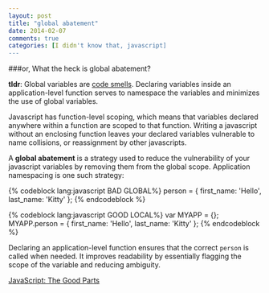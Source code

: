 ```yaml
---
layout: post
title: "global abatement"
date: 2014-02-07
comments: true
categories: [I didn't know that, javascript]
---
```


###or, What the heck is global abatement?

**tldr**: Global variables are [code smells](http://en.wikipedia.org/wiki/Code_smell). Declaring variables inside an application-level function serves to namespace the variables and minimizes the use of global variables. <!--more-->

Javascript has function-level scoping, which means that variables declared anywhere within a function are scoped to that function. Writing a javascript without an enclosing function leaves your declared variables vulnerable to name collisions, or reassignment by other javascripts.

A **global abatement** is a strategy used to reduce the vulnerability of your javascript variables by removing them from the global scope. Application namespacing is one such strategy:

{% codeblock lang:javascript BAD GLOBAL%}
person = {
  first_name: 'Hello',
  last_name: 'Kitty'
};
{% endcodeblock %}

{% codeblock lang:javascript GOOD LOCAL%}
var MYAPP = {};
MYAPP.person = {
  first_name: 'Hello',
  last_name: 'Kitty'
};
{% endcodeblock %}

Declaring an application-level function ensures that the correct ```person``` is called when needed. It improves readability by essentially flagging the scope of the variable and reducing ambiguity.

[JavaScript: The Good Parts](http://www.amazon.com/gp/product/0596517742/ref=as_li_tf_tl?ie=UTF8&camp=1789&creative=9325&creativeASIN=0596517742&linkCode=as2&tag=bridgeforpoke-20)
